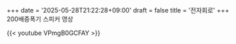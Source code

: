 +++
date = '2025-05-28T21:22:28+09:00'
draft = false
title = '전자회로'
+++
 200배증폭기 스피커 영상

{{< youtube VPmgB0GCFAY >}}